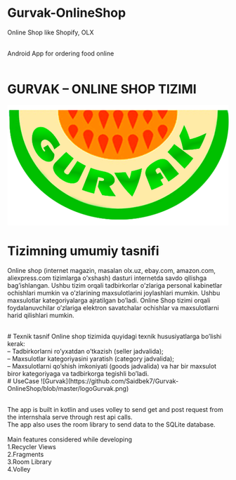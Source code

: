 # Gurvak-OnlineShop
 Online Shop like Shopify, OLX
 
<br/>Android App for ordering food online
<br/>
<br/>
# GURVAK – ONLINE SHOP TIZIMI
![Gurvak](https://github.com/Saidbek7/Gurvak-OnlineShop/blob/master/logoGurvak.png)
<br/>
# Tizimning umumiy tasnifi
Online shop (internet magazin, masalan olx.uz, ebay.com, amazon.com, aliexpress.com tizimlarga o’xshash) dasturi internetda savdo qilishga bag’ishlangan. Ushbu tizim orqali tadbirkorlar o’zlariga personal kabinetlar ochishlari mumkin va o’zlarining maxsulotlarini joylashlari mumkin. Ushbu maxsulotlar kategoriyalarga ajratilgan bo’ladi. Online Shop tizimi orqali foydalanuvchilar o’zlariga elektron savatchalar ochishlar va maxsulotlarni harid qilishlari mumkin. 

<br/>
# Texnik tasnif
Online shop tizimida quyidagi texnik hususiyatlarga bo’lishi kerak: <br/>
– Tadbirkorlarni ro’yxatdan o’tkazish (seller jadvalida); <br/>
– Maxsulotlar kategoriyasini yaratish (category jadvalida); <br/>
– Maxsulotlarni qo’shish imkoniyati (goods jadvalida) va har bir maxsulot biror kategoriyaga va tadbirkorga tegishli bo’ladi.
<br/>
# UseCase 
![Gurvak](https://github.com/Saidbek7/Gurvak-OnlineShop/blob/master/logoGurvak.png)
<br/>


<br/>The app is built in kotlin and uses volley to send get and post request from the internshala serve through rest api calls.
<br/>The app also uses the room library to send data to the SQLite database.
<br/>
<br/>Main features considered while developing
<br/>1.Recycler Views
<br/>2.Fragments
<br/>3.Room Library
<br/>4.Volley
<br/>
